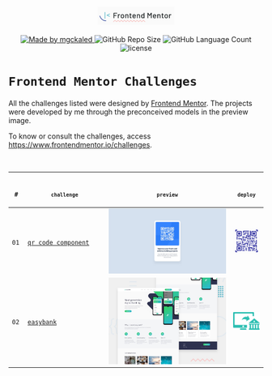 <!-- markdownlint-disable MD033 -->
<!-- markdownlint-disable MD041 -->

<div align="center">
  <a href="https://www.frontendmentor.io/" target="_blank" rel="noopener noreferrer" ><img width="30%" src="./.github/assets/frontend-mentor-logo.png" /></a>
</div>

<br>

<div align="center">
  <a href="https://github.com/mgckaled">
    <img alt="Made by mgckaled" src="https://img.shields.io/badge/made%20by-mgckaled-yellow">
  </a>
  <img alt="GitHub Repo Size" src="https://img.shields.io/github/repo-size/mgckaled/frontend-mentor-challenges">
  <img alt="GitHub Language Count" src="https://img.shields.io/github/languages/count/mgckaled/frontend-mentor-challenges">
  <img alt="license" src="https://img.shields.io/github/license/mgckaled/frontend-mentor-challenges">
</div>

# `Frontend Mentor Challenges`

All the challenges listed were designed by [Frontend Mentor](https://www.frontendmentor.io/home). The projects were developed by me through the preconceived models in the preview image.

To know or consult the challenges, access <https://www.frontendmentor.io/challenges>.

<p align="center">
<br>  
  <table>
    <thead>
      <tr>
        <th align="center">
          <img width="20" height="1">
          <p>
            <code>#</code>
          </p>
        </th>
        <th align="center">
          <img width="250" height="1">
          <p>
            <small>
              <code>challenge</code>
            </small>
          </p>
        </th>
        <th align="center">
          <img width="475" height="1">
          <p align="center">
            <small>
              <code>preview</code>
            </small>
          </p>
        </th>
        <th align="center">
            <img width="75" height="1">
            <p align="center">
                <small>
                <code>deploy</code>
                </small>
            </p>
        </th>
      </tr>
    </thead>
    <tbody>
        <tr>
          <td><code>01</code></td>
          <td><a href="https://github.com/mgckaled/frontend-mentor-challenges/tree/main/qr-code-component" target="_blank" rel="noopener noreferrer"><code>qr code component</code></a></td>
          <td align="center"><img width="475px" src="./qr-code-component/design/desktop-design.jpg"/></td>
          <td align="center"><a href="https://mgckaled.github.io/frontend-mentor-challenges/qr-code-component/template/" target="_blank" ><img width="64px" src="./qr-code-component/template/assets/favicon/favicon-64x64.svg" /></a></td>
        </tr>
        <tr>
          <td><code>02</code></td>
          <td><a href="https://github.com/mgckaled/frontend-mentor-challenges/tree/main/easybank" target="_blank" rel="noopener noreferrer"><code>easybank</code></a></td>
          <td align="center"><img width="475px" src="./easybank/design/desktop-preview.jpg"/></td>
          <td align="center"><a href="https://mgckaled.github.io/frontend-mentor-challenges/easybank/template/" target="_blank" ><img width="64px" src="./easybank/template/assets/favicon/favicon.svg" /></a></td>
        </tr>
    </tbody>
  </table>
</p>

